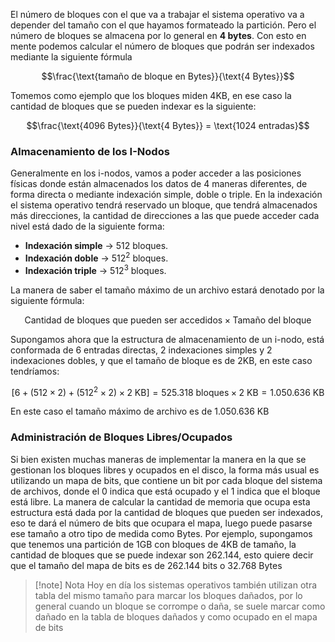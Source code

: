 El número de bloques con el que va a trabajar el sistema operativo va a depender del tamaño con el que hayamos formateado la partición. Pero el número de bloques se almacena por lo general en **4 bytes**.
Con esto en mente podemos calcular el número de bloques que podrán ser indexados mediante la siguiente fórmula

$$\frac{\text{tamaño de bloque en Bytes}}{\text{4 Bytes}}$$

Tomemos como ejemplo que los bloques miden 4KB, en ese caso la cantidad de bloques que se pueden indexar es la siguiente:

$$\frac{\text{4096 Bytes}}{\text{4 Bytes}} = \text{1024 entradas}$$

### Almacenamiento de los I-Nodos

Generalmente en los i-nodos, vamos a poder acceder a las posiciones físicas donde están almacenados los datos de 4 maneras diferentes, de forma directa o mediante indexación simple, doble o triple.
En la indexación el sistema operativo tendrá reservado un bloque, que tendrá almacenados más direcciones, la cantidad de direcciones a las que puede acceder cada nivel está dado de la siguiente forma:

- **Indexación simple** -> $512$ bloques.
- **Indexación doble** -> $512^2$ bloques.
- **Indexación triple** -> $512^3$ bloques.

La manera de saber el tamaño máximo de un archivo estará denotado por la siguiente fórmula:

$$\text{Cantidad de bloques que pueden ser accedidos} \times \text{Tamaño del bloque}$$

Supongamos ahora que la estructura de almacenamiento de un i-nodo, está conformada de 6 entradas directas, 2 indexaciones simples y 2 indexaciones dobles, y que el tamaño de bloque es de 2KB, en este caso tendríamos:

$$[6 + (512 \times 2) + (512^2 \times 2) \times 2 \text{ KB}] = 525.318 \text{ bloques} \times 2 \text{ KB} = 1.050.636 \text{ KB}$$

En este caso el tamaño máximo de archivo es de 1.050.636 KB

### Administración de Bloques Libres/Ocupados

Si bien existen muchas maneras de implementar la manera en la que se gestionan los bloques libres y ocupados en el disco, la forma más usual es utilizando un mapa de bits, que contiene un bit por cada bloque del sistema de archivos, donde el 0 indica que está ocupado y el 1 indica que el bloque está libre.
La manera de calcular la cantidad de memoria que ocupa esta estructura está dada por la cantidad de bloques que pueden ser indexados, eso te dará el número de bits que ocupara el mapa, luego puede pasarse ese tamaño a otro tipo de medida como Bytes. 
Por ejemplo, supongamos que tenemos una partición de 1GB con bloques de 4KB de tamaño, la cantidad de bloques que se puede indexar son 262.144, esto quiere decir que el tamaño del mapa de bits es de 262.144 bits o 32.768 Bytes

>[!note] Nota
>Hoy en día los sistemas operativos también utilizan otra tabla del mismo tamaño para marcar los bloques dañados, por lo general cuando un bloque se corrompe o daña, se suele marcar como dañado en la tabla de bloques dañados y como ocupado en el mapa de bits
